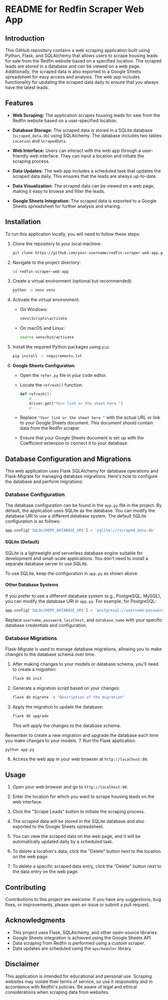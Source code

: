 # README for Redfin Scraper Web App

## Introduction
This GitHub repository contains a web scraping application built using Python, Flask, and SQLAlchemy that allows users to scrape housing leads for sale from the Redfin website based on a specified location. The scraped leads are stored in a database and can be viewed on a web page. Additionally, the scraped data is also exported to a Google Sheets spreadsheet for easy access and analysis. The web app includes functionality for updating the scraped data daily to ensure that you always have the latest leads.

## Features
- **Web Scraping:** The application scrapes housing leads for sale from the Redfin website based on a user-specified location.

- **Database Storage:** The scraped data is stored in a SQLite database (`scraped_data.db`) using SQLAlchemy. The database includes two tables: `Location` and `ScrapedData`.

- **Web Interface:** Users can interact with the web app through a user-friendly web interface. They can input a location and initiate the scraping process.

- **Data Updates:** The web app includes a scheduled task that updates the scraped data daily. This ensures that the leads are always up-to-date.

- **Data Visualization:** The scraped data can be viewed on a web page, making it easy to browse and filter the leads.

- **Google Sheets Integration:** The scraped data is exported to a Google Sheets spreadsheet for further analysis and sharing.

## Installation
To run this application locally, you will need to follow these steps:

1. Clone the repository to your local machine:
   ```bash
   git clone https://github.com/your-username/redfin-scraper-web-app.git
   ```

2. Navigate to the project directory:
   ```bash
   cd redfin-scraper-web-app
   ```

3. Create a virtual environment (optional but recommended):
   ```bash
   python -m venv venv
   ```

4. Activate the virtual environment:
   - On Windows:
     ```bash
     venv\Scripts\activate
     ```
   - On macOS and Linux:
     ```bash
     source venv/bin/activate
     ```

5. Install the required Python packages using `pip`:
   ```bash
   pip install -r requirements.txt
   ```

7. **Google Sheets Configuration**:

   - Open the `refer.py` file in your code editor.

   - Locate the `refresh()` function:

     ```python
     def refresh():
         # ...
         driver.get("Your link or the sheet here ")
         # ...
     ```

   - Replace `"Your link or the sheet here "` with the actual URL or link to your Google Sheets document. This document should contain data from the Redfin scraper.

   - Ensure that your Google Sheets document is set up with the Coefficient extension to connect it to your database.
## Database Configuration and Migrations

This web application uses Flask SQLAlchemy for database operations and Flask-Migrate for managing database migrations. Here's how to configure the database and perform migrations:

### Database Configuration

The database configuration can be found in the `app.py` file in the project. By default, the application uses SQLite as the database. You can modify the database URI to use a different database system. The default SQLite configuration is as follows:

```python
app.config['SQLALCHEMY_DATABASE_URI'] = 'sqlite:///scraped_data.db'
```

#### SQLite (Default)

SQLite is a lightweight and serverless database engine suitable for development and small-scale applications. You don't need to install a separate database server to use SQLite.

To use SQLite, keep the configuration in `app.py` as shown above.

#### Other Database Systems

If you prefer to use a different database system (e.g., PostgreSQL, MySQL), you can modify the database URI in `app.py`. For example, for PostgreSQL:

```python
app.config['SQLALCHEMY_DATABASE_URI'] = 'postgresql://username:password@localhost/database_name'
```

Replace `username`, `password`, `localhost`, and `database_name` with your specific database credentials and configuration.

### Database Migrations

Flask-Migrate is used to manage database migrations, allowing you to make changes to the database schema over time.

1. After making changes to your models or database schema, you'll need to create a migration:

   ```bash
   flask db init
   ```

2. Generate a migration script based on your changes:

   ```bash
   flask db migrate -m "Description of the migration"
   ```

3. Apply the migration to update the database:

   ```bash
   flask db upgrade
   ```

   This will apply the changes to the database schema.

Remember to create a new migration and upgrade the database each time you make changes to your models.
7. Run the Flask application:
   ```bash
   python app.py
   ```

8. Access the web app in your web browser at `http://localhost:80`.

## Usage
1. Open your web browser and go to `http://localhost:80`.

2. Enter the location for which you want to scrape housing leads on the web interface.

3. Click the "Scrape Leads" button to initiate the scraping process.

4. The scraped data will be stored in the SQLite database and also exported to the Google Sheets spreadsheet.

5. You can view the scraped data on the web page, and it will be automatically updated daily by a scheduled task.

6. To delete a location's data, click the "Delete" button next to the location on the web page.

7. To delete a specific scraped data entry, click the "Delete" button next to the data entry on the web page.

## Contributing
Contributions to this project are welcome. If you have any suggestions, bug fixes, or improvements, please open an issue or submit a pull request.


## Acknowledgments
- This project uses Flask, SQLAlchemy, and other open-source libraries.
- Google Sheets integration is achieved using the Google Sheets API.
- Data scraping from Redfin is performed using a custom scraper.
- Data updates are scheduled using the `apscheduler` library.

## Disclaimer
This application is intended for educational and personal use. Scraping websites may violate their terms of service, so use it responsibly and in accordance with Redfin's policies. Be aware of legal and ethical considerations when scraping data from websites.
